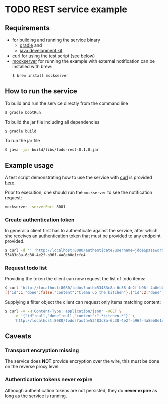 # TODO REST service example

## Requirements

* for building and running the service binary
    * [gradle](https://gradle.org/) and 
    * [java development kit](https://www.oracle.com/technetwork/java/javase/downloads/jdk11-downloads-5066655.html) 
* [curl](https://curl.haxx.se/) for using the test script (see below)
* [mockserver](http://www.mock-server.com/) for running the example with external notification
  can be installed with brew:
  ```bash
  $ brew install mockserver
  ```

## How to run the service

To build and run the service directly from the command line

```bash
$ gradle bootRun
```
    
To build the jar file including all dependencies 

```bash
$ gradle build
```
    
To run the jar file

```bash
$ java -jar build/libs/todo-rest-0.1.0.jar
```

## Example usage

A test script demonstrating how to use the service with [curl](https://curl.haxx.se/) is provided [here](src/test/scripts/test.sh).

Prior to execution, one should run the `mockserver` to see the notification request:

```bash
mockserver -serverPort 8081
``` 

### Create authentication token

In general a client first has to authenticate against the service, after which she receives an authentication
token that must be provided to any endpoint provided.

```bash
$ curl -d '' 'http://localhost:8080/authenticate?username=jdoe&password=mys3cr3t'
53483c8a-6c38-4e2f-b96f-4a8eb0e1cfe4
```

### Request todo list

Providing the token the client can now request the list of todo items:

```bash
$ curl 'http://localhost:8080/todos?auth=53483c8a-6c38-4e2f-b96f-4a8eb0e1cfe4'
[{"id":1,"done":false,"content":"Clean up the kitchen"},{"id":2,"done":false,"content":"Empty trashcan"},{"id":3,"done":true,"content":"Buy milk"}]
```
    
Supplying a filter object the client can request only items matching content:

```bash
$ curl -v -H'Content-Type: application/json' -XGET \
    -d '{"id":null,"done":null,"content":".*kitchen.*"}' \
    'http://localhost:8080/todos?auth=53483c8a-6c38-4e2f-b96f-4a8eb0e1cfe4'
```

## Caveats

### Transport encryption missing

The service does **NOT** provide encryption over the wire, this must be done on the reverse
proxy level.

### Authentication tokens never expire

Although authentication tokens are not persisted, they do **never expire** as long as the service is running.
